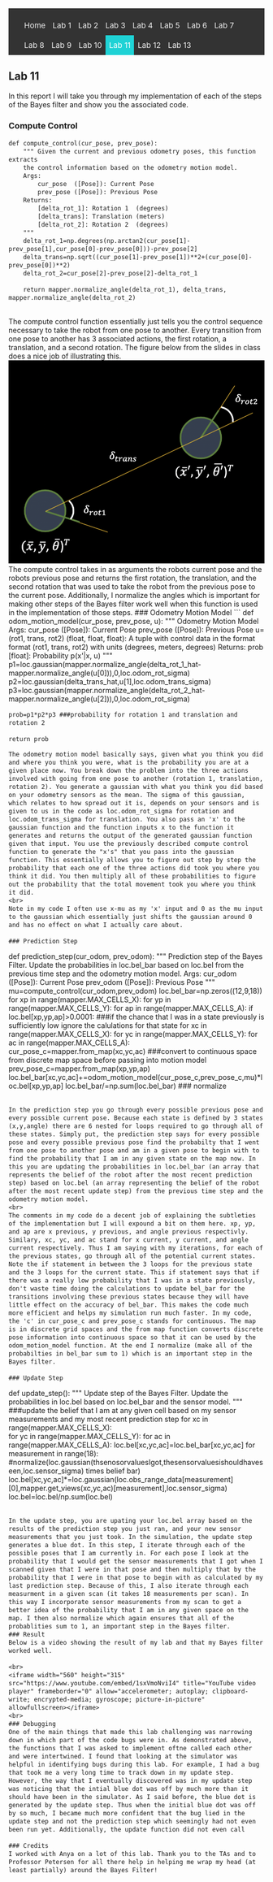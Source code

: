 <!-- # ECE 5960 -->
<style>
.topnav {
  background-color: #333;
  overflow: hidden;
}

/* Style the links inside the navigation bar */
.topnav a {
  float: left;
  color: #f2f2f2;
  text-align: center;
  padding: 10px 7px;
  text-decoration: none;
  font-size: 15px;
}

/* Change the color of links on hover */
.topnav a:hover {
  background-color: #ddd;
  color: black;
}

/* Add a color to the active/current link */
.topnav a.active {
  background-color: #1FD2D5;
  color: white;
}
</style>

<div class="topnav">
  <ul>
  <a href="/">Home</a>
  <a href="/lab1"> Lab 1 </a>
  <a href="/lab2">Lab 2</a>
  <a href="/lab3"> Lab 3</a>
  <a href="/lab4">Lab 4</a>
  <a href="/lab5">Lab 5</a>
  <a href="/lab6">Lab 6</a>
  <a href="/lab7">Lab 7</a>
  <a href="/lab8">Lab 8</a>
  <a href="/lab9">Lab 9</a>
  <a href="/lab10">Lab 10</a>
  <a class="active" href="/lab11">Lab 11</a>
  <a href="/lab12">Lab 12</a>
  <a href="/lab13">Lab 13</a>
  </ul>
</div>

## Lab 11
In this report I will take you through my implementation of each of the steps of the Bayes filter and show you the associated code.
<br>
### Compute Control
```
def compute_control(cur_pose, prev_pose):
    """ Given the current and previous odometry poses, this function extracts
    the control information based on the odometry motion model.
    Args:
        cur_pose  ([Pose]): Current Pose
        prev_pose ([Pose]): Previous Pose 
    Returns:
        [delta_rot_1]: Rotation 1  (degrees)
        [delta_trans]: Translation (meters)
        [delta_rot_2]: Rotation 2  (degrees)
    """
    delta_rot_1=np.degrees(np.arctan2(cur_pose[1]-prev_pose[1],cur_pose[0]-prev_pose[0]))-prev_pose[2]
    delta_trans=np.sqrt((cur_pose[1]-prev_pose[1])**2+(cur_pose[0]-prev_pose[0])**2)
    delta_rot_2=cur_pose[2]-prev_pose[2]-delta_rot_1

    return mapper.normalize_angle(delta_rot_1), delta_trans, mapper.normalize_angle(delta_rot_2)
```
<br>
The compute control function essentially just tells you the control sequence necessary to take the robot from one pose to another. Every transition from one pose to another has 3 associated actions, the first rotation, a translation, and a second rotation. The figure below from the slides in class does a nice job of illustrating this. 
<br>
<img src='https://raw.githubusercontent.com/bwagner2-git/bwagner2-git.github.io/main/screenshots/lab11/motion.png' height=400 />
<br>
The compute control takes in as arguments the robots current pose and the robots previous pose and returns the first rotation, the translation, and the second rotation that was used to take the robot from the previous pose to the current pose. Additionally, I normalize the angles which is important for making other steps of the Bayes filter work well when this function is used in the implementation of those steps.
### Odometry Motion Model
```
def odom_motion_model(cur_pose, prev_pose, u):
    """ Odometry Motion Model
    Args:
        cur_pose  ([Pose]): Current Pose
        prev_pose ([Pose]): Previous Pose
        u=(rot1, trans, rot2) (float, float, float): A tuple with control data in the format 
                                                   format (rot1, trans, rot2) with units (degrees, meters, degrees)
    Returns:
        prob [float]: Probability p(x'|x, u)
    """
    p1=loc.gaussian(mapper.normalize_angle(delta_rot_1_hat-mapper.normalize_angle(u[0])),0,loc.odom_rot_sigma)
    p2=loc.gaussian(delta_trans_hat,u[1],loc.odom_trans_sigma)
    p3=loc.gaussian(mapper.normalize_angle(delta_rot_2_hat-mapper.normalize_angle(u[2])),0,loc.odom_rot_sigma)
    
    prob=p1*p2*p3 ###probability for rotation 1 and translation and rotation 2
    
    return prob
```
The odometry motion model basically says, given what you think you did and where you think you were, what is the probability you are at a given place now. You break down the problem into the three actions involved with going from one pose to another (rotation 1, translation, rotation 2). You generate a gaussian with what you think you did based on your odometry sensors as the mean. The sigma of this gaussian, which relates to how spread out it is, depends on your sensors and is given to us in the code as loc.odom_rot_sigma for rotation and loc.odom_trans_sigma for translation. You also pass an 'x' to the gaussian function and the function inputs x to the function it generates and returns the output of the generated gaussian function given that input. You use the previously described compute control function to generate the "x's" that you pass into the gaussian function. This essentially allows you to figure out step by step the probability that each one of the three actions did took you where you think it did. You then multiply all of these probabilities to figure out the probability that the total movement took you where you think it did.
<br>
Note in my code I often use x-mu as my 'x' input and 0 as the mu input to the gaussian which essentially just shifts the gaussian around 0 and has no effect on what I actually care about.

### Prediction Step
```
def prediction_step(cur_odom, prev_odom):
    """ Prediction step of the Bayes Filter.
    Update the probabilities in loc.bel_bar based on loc.bel from the previous time step and the odometry motion model.
    Args:
        cur_odom  ([Pose]): Current Pose
        prev_odom ([Pose]): Previous Pose
    """
    mu=compute_control(cur_odom,prev_odom)
    loc.bel_bar=np.zeros((12,9,18))
    for xp in range(mapper.MAX_CELLS_X):
        for yp in range(mapper.MAX_CELLS_Y):
            for ap in range(mapper.MAX_CELLS_A):
                if loc.bel[xp,yp,ap]>0.0001: ###if the chance that I was in a state previously is sufficiently low ignore the calulations for that state 
                    for xc in range(mapper.MAX_CELLS_X):
                        for yc in range(mapper.MAX_CELLS_Y):
                            for ac in range(mapper.MAX_CELLS_A):
                                cur_pose_c=mapper.from_map(xc,yc,ac) ###convert to continuous space from discrete map space before passing into motion model
                                prev_pose_c=mapper.from_map(xp,yp,ap)
                                loc.bel_bar[xc,yc,ac]+=odom_motion_model(cur_pose_c,prev_pose_c,mu)*loc.bel[xp,yp,ap]
    loc.bel_bar/=np.sum(loc.bel_bar) ### normalize
```

In the prediction step you go through every possible previous pose and every possible current pose. Because each state is defined by 3 states (x,y,angle) there are 6 nested for loops required to go through all of these states. Simply put, the prediction step says for every possible pose and every possible previous pose find the probabilty that I went from one pose to another pose and am in a given pose to begin with to find the probability that I am in any given state on the map now. In this you are updating the probabilities in loc.bel_bar (an array that represents the belief of the robot after the most recent prediction step) based on loc.bel (an array representing the belief of the robot after the most recent update step) from the previous time step and the odometry motion model. 
<br>
The comments in my code do a decent job of explaining the subtleties of the implementation but I will expound a bit on them here. xp, yp, and ap are x previous, y previous, and angle previous respectivly. Similary, xc, yc, and ac stand for x current, y current, and angle current respectively. Thus I am saying with my iterations, for each of the previous states, go through all of the potential current states. Note the if statement in between the 3 loops for the previous state and the 3 loops for the current state. This if statement says that if there was a really low probability that I was in a state previously, don't waste time doing the calculations to update bel_bar for the transitions involving these previous states because they will have little effect on the accuracy of bel_bar. This makes the code much more efficient and helps my simulation run much faster. In my code, the 'c' in cur_pose_c and prev_pose_c stands for continuous. The map is in discrete grid spaces and the from map function converts discrete pose information into continuous space so that it can be used by the odom_motion_model function. At the end I normalize (make all of the probabilties in bel_bar sum to 1) which is an important step in the Bayes filter.

### Update Step
```
def update_step():
    """ Update step of the Bayes Filter.
    Update the probabilities in loc.bel based on loc.bel_bar and the sensor model.
    """
    ###update the belief that I am at any given cell based on my sensor measurements and my most recent prediction step
    for xc in range(mapper.MAX_CELLS_X):  
        for yc in range(mapper.MAX_CELLS_Y):
            for ac in range(mapper.MAX_CELLS_A):
                loc.bel[xc,yc,ac]=loc.bel_bar[xc,yc,ac]
                for measurement in range(18):
                    #normalize(loc.gaussian(thsenosorvaluesIgot,thesensorvaluesishouldhaveseen,loc.sensor_sigma) times belief bar)
                    loc.bel[xc,yc,ac]*=loc.gaussian(loc.obs_range_data[measurement][0],mapper.get_views(xc,yc,ac)[measurement],loc.sensor_sigma)
    loc.bel=loc.bel/np.sum(loc.bel)
```

In the update step, you are upating your loc.bel array based on the results of the prediction step you just ran, and your new sensor measurements that you just took. In the simulation, the update step generates a blue dot. In this step, I iterate through each of the possible poses that I am currently in. For each pose I look at the probability that I would get the sensor measurements that I got when I scanned given that I were in that pose and then multiply that by the probability that I were in that pose to begin with as calculated by my last prediction step. Because of this, I also iterate through each measurment in a given scan (it takes 18 measurements per scan). In this way I incorporate sensor measurements from my scan to get a better idea of the probability that I am in any given space on the map. I then also normalize which again ensures that all of the probablities sum to 1, an important step in the Bayes filter.
### Result
Below is a video showing the result of my lab and that my Bayes filter worked well.

<br>
<iframe width="560" height="315" src="https://www.youtube.com/embed/1sxVmoNviI4" title="YouTube video player" frameborder="0" allow="accelerometer; autoplay; clipboard-write; encrypted-media; gyroscope; picture-in-picture" allowfullscreen></iframe>
<br>
### Debugging
One of the main things that made this lab challenging was narrowing down in which part of the code bugs were in. As demonstrated above, the functions that I was asked to implement oftne called each other and were intertwined. I found that looking at the simulator was helpful in identifying bugs during this lab. For example, I had a bug that took me a very long time to track down in my update step. However, the way that I eventually discovered was in my update step was noticing that the intial blue dot was off by much more than it should have been in the simulator. As I said before, the blue dot is generated by the update step. Thus when the initial blue dot was off by so much, I became much more confident that the bug lied in the update step and not the prediction step which seemingly had not even been run yet. Additionally, the update function did not even call 

### Credits
I worked with Anya on a lot of this lab. Thank you to the TAs and to Professor Petersen for all there help in helping me wrap my head (at least partially) around the Bayes Filter!

